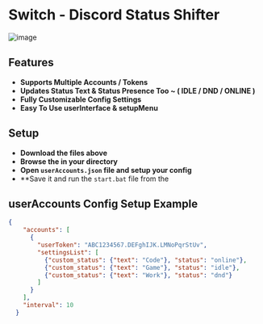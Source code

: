 # Switch - Discord Status Shifter
![image](https://github.com/user-attachments/assets/8bf02b2f-0196-46a7-a756-7dc9d109f6c5)
## Features
- **Supports Multiple Accounts / Tokens**
- **Updates Status Text & Status Presence Too ~ ( IDLE / DND / ONLINE )**
- **Fully Customizable Config Settings**
- **Easy To Use userInterface & setupMenu**
## Setup
- **Download the files above**
- **Browse the in your directory**
- **Open `userAccounts.json` file and setup your config**
- **Save it and run the `start.bat` file from the
## userAccounts Config Setup Example
```json
{
    "accounts": [
      {
        "userToken": "ABC1234567.DEFghIJK.LMNoPqrStUv",
        "settingsList": [
          {"custom_status": {"text": "Code"}, "status": "online"},
          {"custom_status": {"text": "Game"}, "status": "idle"},
          {"custom_status": {"text": "Work"}, "status": "dnd"}
        ]
      }
    ],
    "interval": 10
  }
